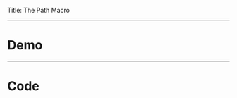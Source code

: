 Title: The Path Macro

-----

# Demo

<div id="demo-area"></div>

-----

# Code

<script src="http://gist-it.sudarmuthu.com/http://github.com/homizu/js-macro/blob/kw-examples/ex-js/macro-examples/kw/path/path.js"></script>

<script src="http://ajax.googleapis.com/ajax/libs/jquery/1.5/jquery.min.js"></script>
<script src="converted/path-expanded.js"></script>
